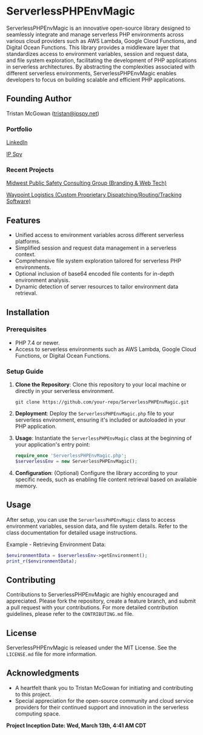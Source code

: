 # ServerlessPHPEnvMagic

ServerlessPHPEnvMagic is an innovative open-source library designed to seamlessly integrate and manage serverless PHP environments across various cloud providers such as AWS Lambda, Google Cloud Functions, and Digital Ocean Functions. This library provides a middleware layer that standardizes access to environment variables, session and request data, and file system exploration, facilitating the development of PHP applications in serverless architectures. By abstracting the complexities associated with different serverless environments, ServerlessPHPEnvMagic enables developers to focus on building scalable and efficient PHP applications.

## Founding Author
Tristan McGowan (tristan@ipspy.net)

### Portfolio
[LinkedIn](https://www.linkedin.com/in/tristan-mcgowan-bestdev/ "LinkedIn")

[IP Spy](https://ipspy.net "ipspy.net")

### Recent Projects

[Midwest Public Safety Consulting Group (Branding & Web Tech)](https://mpscg.com "Midwest Public Safety Consulting Group")

[Waypoint Logistics (Custom Proprietary Dispatching/Routing/Tracking Software)](https://waypointlogistics.com "WayPoint Logistics")

## Features

- Unified access to environment variables across different serverless platforms.
- Simplified session and request data management in a serverless context.
- Comprehensive file system exploration tailored for serverless PHP environments.
- Optional inclusion of base64 encoded file contents for in-depth environment analysis.
- Dynamic detection of server resources to tailor environment data retrieval.

## Installation

### Prerequisites

- PHP 7.4 or newer.
- Access to serverless environments such as AWS Lambda, Google Cloud Functions, or Digital Ocean Functions.

### Setup Guide

1. **Clone the Repository**: Clone this repository to your local machine or directly in your serverless environment.

   ```
   git clone https://github.com/your-repo/ServerlessPHPEnvMagic.git
   ```

2. **Deployment**: Deploy the `ServerlessPHPEnvMagic.php` file to your serverless environment, ensuring it's included or autoloaded in your PHP application.

3. **Usage**: Instantiate the `ServerlessPHPEnvMagic` class at the beginning of your application's entry point:

   ```php
   require_once 'ServerlessPHPEnvMagic.php';
   $serverlessEnv = new ServerlessPHPEnvMagic();
   ```

4. **Configuration**: (Optional) Configure the library according to your specific needs, such as enabling file content retrieval based on available memory.

## Usage

After setup, you can use the `ServerlessPHPEnvMagic` class to access environment variables, session data, and file system details. Refer to the class documentation for detailed usage instructions.

Example - Retrieving Environment Data:

```php
$environmentData = $serverlessEnv->getEnvironment();
print_r($environmentData);
```

## Contributing

Contributions to ServerlessPHPEnvMagic are highly encouraged and appreciated. Please fork the repository, create a feature branch, and submit a pull request with your contributions. For more detailed contribution guidelines, please refer to the `CONTRIBUTING.md` file.

## License

ServerlessPHPEnvMagic is released under the MIT License. See the `LICENSE.md` file for more information.

## Acknowledgments

- A heartfelt thank you to Tristan McGowan for initiating and contributing to this project.
- Special appreciation for the open-source community and cloud service providers for their continued support and innovation in the serverless computing space.

**Project Inception Date: Wed, March 13th, 4:41 AM CDT**
